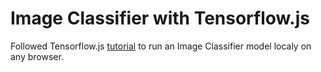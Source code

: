 # Image Classifier with Tensorflow.js

Followed Tensorflow.js [tutorial](https://www.tensorflow.org/js/tutorials/transfer/image_classification) to run an Image Classifier model localy on any browser.
